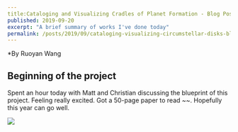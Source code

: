 ```yaml
---
title:Cataloging and Visualizing Cradles of Planet Formation - Blog Post 1
published: 2019-09-20
excerpt: "A brief summary of works I've done today"
permalink: /posts/2019/09/cataloging-visualizing-circumstellar-disks-blogpost1
---
```

*By Ruoyan Wang

## Beginning of the project

Spent an hour today with Matt and Christian discussing the blueprint of this project. Feeling really excited. Got a 50-page paper to read ~~. Hopefully this year can go well. 

![](https://raw.githubusercontent.com/rywjhzd/rywjhzd.github.io/master/images/blog/2019-09-20.jpg)
